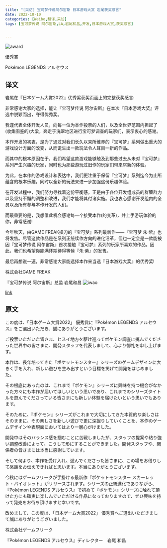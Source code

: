 ```yaml
---
title: "[采访] 宝可梦传说阿尔宙斯 日本游戏大赏 岩尾获奖感言"
date: 2022-10-10
categories: [Weibo,翻译,采访]
tags: [宝可梦传说 阿尔宙斯,LA,岩尾和昌,开发,日本游戏大赏,获奖感言]


---
```

![award](https://gallery.pokeamice.com/awardmark_year1.png)

優秀賞

Pokémon LEGENDS アルセウス
## 译文

岩尾在『日本ゲーム大賞2022』优秀奖获奖页面上的完整获奖感言:

非常感谢大家的选择，能让『宝可梦传说 阿尔宙斯』在本次『日本游戏大奖』评选中脱颖而出，夺得优秀奖。

我谨代表全体开发人员，向每一位为本作投票的人们，以及全世界范围内担起了(收集图鉴的)大梁，奔走于洗翠地区进行宝可梦调查的玩家们，表示衷心的感谢。

本作开发的初衷，是为了通过对我们长久以来所维养的『宝可梦』系列做出重大的游戏设计方面的改变，从而诞生出一款玩法令人耳目一新的作品。

而其中的根本原因在于，我们希望这款游戏能够触及到那些过去从未对『宝可梦』系列产生兴趣的玩家，同时也为那些游玩过旧作的玩家们带来崭新的体验。

为此，在本作的游戏设计和表达中，我们更注重于保留『宝可梦』系列迄今为止所蕴含的根本乐趣，同时以全新的玩法来进一步加强这份乐趣体验。

在开发过程中，我们努力寻找着这份平衡感，正是由于各位开发组成员的群策群力以及坚持不懈的调整和改进，我们才能将其付诸实施。我也衷心感谢开发组内的全员以及所有参与本作开发的人们。

而最重要的是，我想借此机会感谢每一个接受本作(的变革)，并上手游玩体验的你，非常感谢!

今年秋天，由GAME FREAK操刀的『宝可梦』系列最新作——『宝可梦 朱·紫』也将发售。尽管这款作品是在系列正统续作方向的进化沿革，但也一定会是一款能被因『宝可梦传说 阿尔宙斯』首次接触『宝可梦』系列的玩家所喜欢的作品。因此，我们也希望你能满怀期待得等候『朱·紫』的发售。

最后再想说一遍，非常感谢大家能选择本作来当选『日本游戏大奖』的优秀奖!

株式会社GAME FREAK

『宝可梦传说 阿尔宙斯』总监 岩尾和昌
![iwao](https://gallery.pokeamice.com/008gUrWjgy1h6zitw3w8pj307s07s75b.jpg)

[link](https://awards.cesa.or.jp/2022/prize/year/09.html)

## 原文

この度は、「日本ゲーム大賞2022」 優秀賞に『Pokémon LEGENDS アルセウス』をご選出いただき、誠にありがとうございます。

ご投票いただいた皆さま、ヒスイ地方を駆け巡ってポケモン調査に挑んでくださった世界中の皆さまに、開発スタッフを代表しまして、心より御礼を申し上げます。

本作は、長年培ってきた『ポケットモンスター』シリーズのゲームデザインに大きく手を入れ、新しい遊びを生み出すという目標を掲げて開発をはじめました。

その根底にあったのは、これまで『ポケモン』シリーズに興味を持つ機会がなかった方々にも本作が届いてほしいという思いであり、これまでのシリーズタイトルを遊んでくださっている皆さまにも新しい体験を届けたいという思いでもあります。

そのために、『ポケモン』シリーズがこれまで大切にしてきた本質的な楽しさはそのままに、その楽しさを新しい遊びで更に深掘りしていくことを、本作のゲームデザインや表現面においてはより一層心がけました。

開発中はそのバランス感を掴むことに苦戦しましたが、スタッフの提案や粘り強い調整改善によって、こうして形にすることができました。開発スタッフや、関係者の皆さまには本当に感謝しています。

そして何より、本作を受け入れ、遊んでくださった皆さまに、この場をお借りして感謝をお伝えできればと思います。本当にありがとうございます。

今秋にはゲームフリークが手掛ける最新作『ポケットモンスター スカーレット・バイオレット』がリリースされます。シリーズの正統進化でありながら、『Pokémon LEGENDS アルセウス』で初めて『ポケモン』シリーズに触れて頂けた方にも確実に楽しんでいただける作品になっておりますので、ぜひ興味を持って発売をお待ち頂けますと幸いです。

改めまして、この度は、「日本ゲーム大賞2022」 優秀賞へご選出いただきまして誠にありがとうございました。

株式会社ゲームフリーク

『Pokémon LEGENDS アルセウス』ディレクター　岩尾 和昌